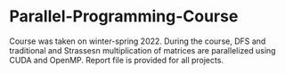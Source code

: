 # Parallel-Programming-Course
Course was taken on winter-spring 2022.
During the course, DFS and traditional and Strassesn multiplication of matrices are parallelized using CUDA and OpenMP.
Report file is provided for all projects.
